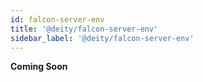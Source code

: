 ```yaml
---
id: falcon-server-env
title: '@deity/falcon-server-env'
sidebar_label: '@deity/falcon-server-env'
---
```


**Coming Soon**
